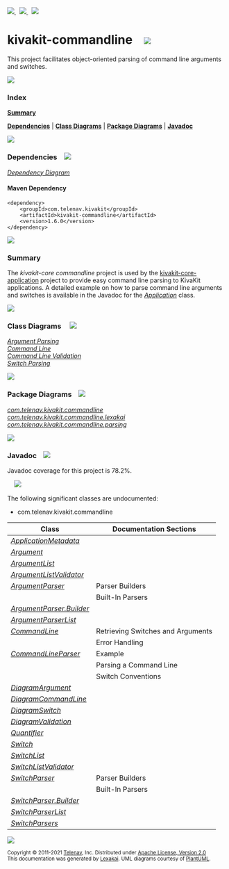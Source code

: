[//]: # (start-user-text)

<a href="https://www.kivakit.org">
<img src="https://telenav.github.io/telenav-assets/images/icons/web-32.png" srcset="https://telenav.github.io/telenav-assets/images/icons/web-32-2x.png 2x"/>
</a>
&nbsp;
<a href="https://twitter.com/openkivakit">
<img src="https://telenav.github.io/telenav-assets/images/logos/twitter/twitter-32.png" srcset="https://telenav.github.io/telenav-assets/images/logos/twitter/twitter-32-2x.png 2x"/>
</a>
&nbsp;
<a href="https://kivakit.zulipchat.com">
<img src="https://telenav.github.io/telenav-assets/images/logos/zulip/zulip-32.png" srcset="https://telenav.github.io/telenav-assets/images/logos/zulip/zulip-32-2x.png 2x"/>
</a>

[//]: # (end-user-text)

# kivakit-commandline &nbsp;&nbsp; <img src="https://telenav.github.io/telenav-assets/images/icons/command-line-32.png" srcset="https://telenav.github.io/telenav-assets/images/icons/command-line-32-2x.png 2x"/>

This project facilitates object-oriented parsing of command line arguments and switches.

<img src="https://telenav.github.io/telenav-assets/images/separators/horizontal-line-512.png" srcset="https://telenav.github.io/telenav-assets/images/separators/horizontal-line-512-2x.png 2x"/>

### Index

[**Summary**](#summary)  

[**Dependencies**](#dependencies) | [**Class Diagrams**](#class-diagrams) | [**Package Diagrams**](#package-diagrams) | [**Javadoc**](#javadoc)

<img src="https://telenav.github.io/telenav-assets/images/separators/horizontal-line-512.png" srcset="https://telenav.github.io/telenav-assets/images/separators/horizontal-line-512-2x.png 2x"/>

### Dependencies <a name="dependencies"></a> &nbsp;&nbsp; <img src="https://telenav.github.io/telenav-assets/images/icons/dependencies-32.png" srcset="https://telenav.github.io/telenav-assets/images/icons/dependencies-32-2x.png 2x"/>

[*Dependency Diagram*](https://www.kivakit.org/1.6.0/lexakai/kivakit/kivakit-commandline/documentation/diagrams/dependencies.svg)

#### Maven Dependency

    <dependency>
        <groupId>com.telenav.kivakit</groupId>
        <artifactId>kivakit-commandline</artifactId>
        <version>1.6.0</version>
    </dependency>

<img src="https://telenav.github.io/telenav-assets/images/separators/horizontal-line-128.png" srcset="https://telenav.github.io/telenav-assets/images/separators/horizontal-line-128-2x.png 2x"/>

[//]: # (start-user-text)

### Summary <a name = "summary"></a>

The *kivakit-core commandline* project is used by the [kivakit-core-application](../application/README.md) project to provide easy
command line parsing to KivaKit applications. A detailed example on how to parse command line
arguments and switches is available in the Javadoc for the [*Application*](https://telenav.github.io/kivakit/javadoc/kivakit.core.application/com/telenav/kivakit/core/application/Application.html) class.

[//]: # (end-user-text)

<img src="https://telenav.github.io/telenav-assets/images/separators/horizontal-line-128.png" srcset="https://telenav.github.io/telenav-assets/images/separators/horizontal-line-128-2x.png 2x"/>

### Class Diagrams <a name="class-diagrams"></a> &nbsp; &nbsp; <img src="https://telenav.github.io/telenav-assets/images/icons/diagram-40.png" srcset="https://telenav.github.io/telenav-assets/images/icons/diagram-40-2x.png 2x"/>

[*Argument Parsing*](https://www.kivakit.org/1.6.0/lexakai/kivakit/kivakit-commandline/documentation/diagrams/diagram-argument.svg)  
[*Command Line*](https://www.kivakit.org/1.6.0/lexakai/kivakit/kivakit-commandline/documentation/diagrams/diagram-command-line.svg)  
[*Command Line Validation*](https://www.kivakit.org/1.6.0/lexakai/kivakit/kivakit-commandline/documentation/diagrams/diagram-validation.svg)  
[*Switch Parsing*](https://www.kivakit.org/1.6.0/lexakai/kivakit/kivakit-commandline/documentation/diagrams/diagram-switch.svg)

<img src="https://telenav.github.io/telenav-assets/images/separators/horizontal-line-128.png" srcset="https://telenav.github.io/telenav-assets/images/separators/horizontal-line-128-2x.png 2x"/>

### Package Diagrams <a name="package-diagrams"></a> &nbsp;&nbsp; <img src="https://telenav.github.io/telenav-assets/images/icons/box-32.png" srcset="https://telenav.github.io/telenav-assets/images/icons/box-32-2x.png 2x"/>

[*com.telenav.kivakit.commandline*](https://www.kivakit.org/1.6.0/lexakai/kivakit/kivakit-commandline/documentation/diagrams/com.telenav.kivakit.commandline.svg)  
[*com.telenav.kivakit.commandline.lexakai*](https://www.kivakit.org/1.6.0/lexakai/kivakit/kivakit-commandline/documentation/diagrams/com.telenav.kivakit.commandline.lexakai.svg)  
[*com.telenav.kivakit.commandline.parsing*](https://www.kivakit.org/1.6.0/lexakai/kivakit/kivakit-commandline/documentation/diagrams/com.telenav.kivakit.commandline.parsing.svg)

<img src="https://telenav.github.io/telenav-assets/images/separators/horizontal-line-128.png" srcset="https://telenav.github.io/telenav-assets/images/separators/horizontal-line-128-2x.png 2x"/>

### Javadoc <a name="javadoc"></a> &nbsp;&nbsp; <img src="https://telenav.github.io/telenav-assets/images/icons/books-24.png" srcset="https://telenav.github.io/telenav-assets/images/icons/books-24-2x.png 2x"/>

Javadoc coverage for this project is 78.2%.  
  
&nbsp; &nbsp; <img src="https://telenav.github.io/telenav-assets/images/meter/meter-80-96.png" srcset="https://telenav.github.io/telenav-assets/images/meter/meter-80-96-2x.png 2x"/>


The following significant classes are undocumented:  

- com.telenav.kivakit.commandline

| Class | Documentation Sections |
|---|---|
| [*ApplicationMetadata*](https://www.kivakit.org/1.6.0/javadoc/kivakit/kivakit.commandline////////////////////////////////////////////////////.html) |  |  
| [*Argument*](https://www.kivakit.org/1.6.0/javadoc/kivakit/kivakit.commandline/////////////////////////////////////////.html) |  |  
| [*ArgumentList*](https://www.kivakit.org/1.6.0/javadoc/kivakit/kivakit.commandline/////////////////////////////////////////////.html) |  |  
| [*ArgumentListValidator*](https://www.kivakit.org/1.6.0/javadoc/kivakit/kivakit.commandline//////////////////////////////////////////////////////////////.html) |  |  
| [*ArgumentParser*](https://www.kivakit.org/1.6.0/javadoc/kivakit/kivakit.commandline///////////////////////////////////////////////.html) | Parser Builders |  
| | Built-In Parsers |  
| [*ArgumentParser.Builder*](https://www.kivakit.org/1.6.0/javadoc/kivakit/kivakit.commandline///////////////////////////////////////////////////////.html) |  |  
| [*ArgumentParserList*](https://www.kivakit.org/1.6.0/javadoc/kivakit/kivakit.commandline///////////////////////////////////////////////////////////.html) |  |  
| [*CommandLine*](https://www.kivakit.org/1.6.0/javadoc/kivakit/kivakit.commandline////////////////////////////////////////////.html) | Retrieving Switches and Arguments |  
| | Error Handling |  
| [*CommandLineParser*](https://www.kivakit.org/1.6.0/javadoc/kivakit/kivakit.commandline//////////////////////////////////////////////////.html) | Example |  
| | Parsing a Command Line |  
| | Switch Conventions |  
| [*DiagramArgument*](https://www.kivakit.org/1.6.0/javadoc/kivakit/kivakit.commandline////////////////////////////////////////////////////////.html) |  |  
| [*DiagramCommandLine*](https://www.kivakit.org/1.6.0/javadoc/kivakit/kivakit.commandline///////////////////////////////////////////////////////////.html) |  |  
| [*DiagramSwitch*](https://www.kivakit.org/1.6.0/javadoc/kivakit/kivakit.commandline//////////////////////////////////////////////////////.html) |  |  
| [*DiagramValidation*](https://www.kivakit.org/1.6.0/javadoc/kivakit/kivakit.commandline//////////////////////////////////////////////////////////.html) |  |  
| [*Quantifier*](https://www.kivakit.org/1.6.0/javadoc/kivakit/kivakit.commandline///////////////////////////////////////////.html) |  |  
| [*Switch*](https://www.kivakit.org/1.6.0/javadoc/kivakit/kivakit.commandline///////////////////////////////////////.html) |  |  
| [*SwitchList*](https://www.kivakit.org/1.6.0/javadoc/kivakit/kivakit.commandline///////////////////////////////////////////////////.html) |  |  
| [*SwitchListValidator*](https://www.kivakit.org/1.6.0/javadoc/kivakit/kivakit.commandline////////////////////////////////////////////////////////////.html) |  |  
| [*SwitchParser*](https://www.kivakit.org/1.6.0/javadoc/kivakit/kivakit.commandline/////////////////////////////////////////////.html) | Parser Builders |  
| | Built-In Parsers |  
| [*SwitchParser.Builder*](https://www.kivakit.org/1.6.0/javadoc/kivakit/kivakit.commandline/////////////////////////////////////////////////////.html) |  |  
| [*SwitchParserList*](https://www.kivakit.org/1.6.0/javadoc/kivakit/kivakit.commandline/////////////////////////////////////////////////////////.html) |  |  
| [*SwitchParsers*](https://www.kivakit.org/1.6.0/javadoc/kivakit/kivakit.commandline//////////////////////////////////////////////.html) |  |  

[//]: # (start-user-text)



[//]: # (end-user-text)

<img src="https://telenav.github.io/telenav-assets/images/separators/horizontal-line-512.png" srcset="https://telenav.github.io/telenav-assets/images/separators/horizontal-line-512-2x.png 2x"/>

<sub>Copyright &#169; 2011-2021 [Telenav](https://telenav.com), Inc. Distributed under [Apache License, Version 2.0](LICENSE)</sub>  
<sub>This documentation was generated by [Lexakai](https://lexakai.org). UML diagrams courtesy of [PlantUML](https://plantuml.com).</sub>
